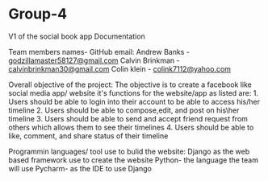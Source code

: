 # Group-4
V1 of the social book app Documentation

Team members names- GitHub email:
  Andrew Banks - godzillamaster58127@gmail.com
  Calvin Brinkman - calvinbrinkman30@gmail.com
  Colin klein - colink7112@yahoo.com

Overall objective of the project:
  The objective is to create a facebook like social media app/ website
  it's functions for the website/app as listed are:
    1. Users should be able to login into their account to be able to access his/her timeline 
    2. Users should be able to compose,edit, and post on his\her timeline
    3. Users should be able to send and accept friend request from others which allows them to see their timelines
    4. Users should be able to like, comment, and share status of their timeline
  
Programmin languages/ tool use to bulid the website:
  Django as the web based framework use to create the website 
  Python- the language the team will use
  Pycharm- as the IDE to use Django

